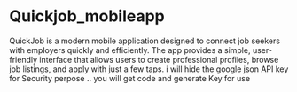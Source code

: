 # Quickjob_mobileapp
QuickJob is a modern mobile application designed to connect job seekers with employers quickly and efficiently. The app provides a simple, user-friendly interface that allows users to create professional profiles, browse job listings, and apply with just a few taps.
i will hide the google json API key for Security perpose .. you will get code and generate Key for use
